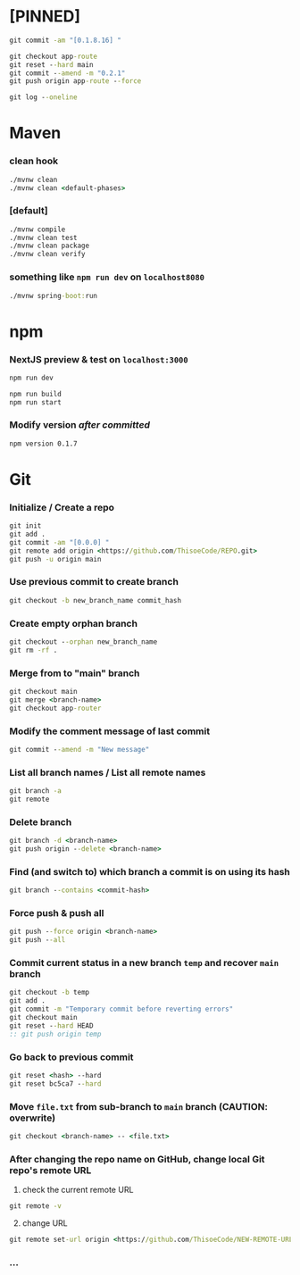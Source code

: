 # [PINNED]
```bat
git commit -am "[0.1.8.16] "

git checkout app-route
git reset --hard main
git commit --amend -m "0.2.1"
git push origin app-route --force

git log --oneline
```



# Maven
### clean hook
```bat
./mvnw clean
./mvnw clean <default-phases>
```

### [default]
```bat
./mvnw compile
./mvnw clean test
./mvnw clean package
./mvnw clean verify
```

### something like `npm run dev` on `localhost8080`
```bat
./mvnw spring-boot:run
```



# npm
### NextJS preview & test on `localhost:3000`
```bat
npm run dev

npm run build
npm run start
```

### Modify version **_after committed_**
```bat
npm version 0.1.7
```



# Git
### Initialize / Create a repo
```bat
git init
git add .
git commit -am "[0.0.0] "
git remote add origin <https://github.com/ThisoeCode/REPO.git>
git push -u origin main
```

### Use previous commit to create branch
```bat
git checkout -b new_branch_name commit_hash
```

### Create empty orphan branch
```bat
git checkout --orphan new_branch_name
git rm -rf .
```

### Merge from <branch-name> to "main" branch
```bat
git checkout main
git merge <branch-name>
git checkout app-router
```

### Modify the comment message of last commit
```bat
git commit --amend -m "New message"
```

### List all branch names / List all remote names
```bat
git branch -a
git remote
```

### Delete branch
```bat
git branch -d <branch-name>
git push origin --delete <branch-name>
```

### Find (and switch to) which branch a commit is on using its hash
```bat
git branch --contains <commit-hash>
```

### Force push & push all
```bat
git push --force origin <branch-name>
git push --all
```

### Commit current status in a new branch `temp` and recover `main` branch
```bat
git checkout -b temp
git add .
git commit -m "Temporary commit before reverting errors"
git checkout main
git reset --hard HEAD
:: git push origin temp
```

### Go back to previous commit
```bat
git reset <hash> --hard
git reset bc5ca7 --hard
```

### Move `file.txt` from sub-branch to `main` branch (CAUTION: overwrite)
```bat
git checkout <branch-name> -- <file.txt>
```

### After changing the repo name on GitHub, change local Git repo's remote URL

  1. check the current remote URL
```bat
git remote -v
```

  2. change URL
```bat
git remote set-url origin <https://github.com/ThisoeCode/NEW-REMOTE-URL.git>
```

### ...








